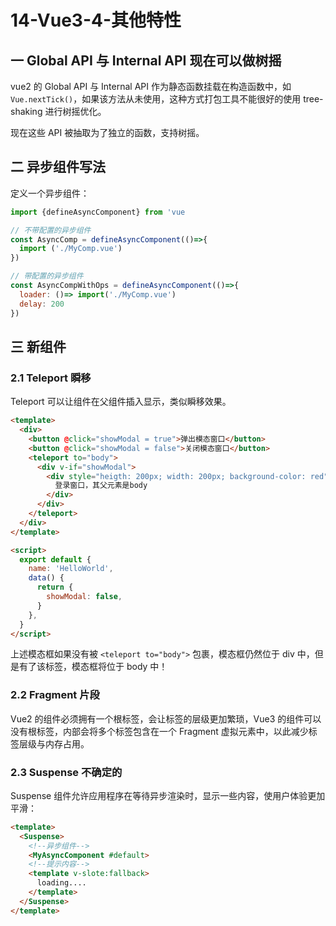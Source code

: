 # 14-Vue3-4-其他特性

## 一 Global API 与 Internal API 现在可以做树摇

vue2 的 Global API 与 Internal API 作为静态函数挂载在构造函数中，如 `Vue.nextTick()`，如果该方法从未使用，这种方式打包工具不能很好的使用 tree-shaking 进行树摇优化。

现在这些 API 被抽取为了独立的函数，支持树摇。

## 二 异步组件写法

定义一个异步组件：

```js
import {defineAsyncComponent} from 'vue

// 不带配置的异步组件
const AsyncComp = defineAsyncComponent(()=>{
  import ('./MyComp.vue')
})

// 带配置的异步组件
const AsyncCompWithOps = defineAsyncComponent(()=>{
  loader: ()=> import('./MyComp.vue')
  delay: 200
})
```

## 三 新组件

### 2.1 Teleport 瞬移

Teleport 可以让组件在父组件插入显示，类似瞬移效果。

```html
<template>
  <div>
    <button @click="showModal = true">弹出模态窗口</button>
    <button @click="showModal = false">关闭模态窗口</button>
    <teleport to="body">
      <div v-if="showModal">
        <div style="heigth: 200px; width: 200px; background-color: red">
          登录窗口，其父元素是body
        </div>
      </div>
    </teleport>
  </div>
</template>

<script>
  export default {
    name: 'HelloWorld',
    data() {
      return {
        showModal: false,
      }
    },
  }
</script>
```

上述模态框如果没有被 `<teleport to="body">` 包裹，模态框仍然位于 div 中，但是有了该标签，模态框将位于 body 中！

### 2.2 Fragment 片段

Vue2 的组件必须拥有一个根标签，会让标签的层级更加繁琐，Vue3 的组件可以没有根标签，内部会将多个标签包含在一个 Fragment 虚拟元素中，以此减少标签层级与内存占用。

### 2.3 Suspense 不确定的

Suspense 组件允许应用程序在等待异步渲染时，显示一些内容，使用户体验更加平滑：

```html
<template>
  <Suspense>
    <!--异步组件-->
    <MyAsyncComponent #default>
    <!--提示内容-->
    <template v-slote:fallback>
      loading....
    </template>
  </Suspense>
</template>
```
